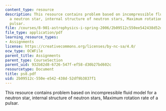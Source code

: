 ```yaml
---
content_type: resource
description: This resource contains problem based on incompressible fluid model for
  a neutron star, internal structure of neutron stars, Maximum rotation rate of a
  pulsar.
file: /courses/8-901-astrophysics-i-spring-2006/2b09512c550ee542438d52df9b3837f1_ps8.pdf
file_type: application/pdf
learning_resource_types:
- Assignments
license: https://creativecommons.org/licenses/by-nc-sa/4.0/
ocw_type: OCWFile
parent_title: Assignments
parent_type: CourseSection
parent_uid: 932b82d8-6726-547f-ef58-d30b27bd602c
resourcetype: Document
title: ps8.pdf
uid: 2b09512c-550e-e542-438d-52df9b3837f1
---
```

This resource contains problem based on incompressible fluid model for a neutron star, internal structure of neutron stars, Maximum rotation rate of a pulsar.